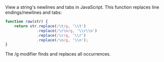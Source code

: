View a string's newlines and tabs in JavaScript. This function replaces line endings/newlines and tabs:
```javascript
function raw(str) {
    return str.replace(/\t/g, '\\t')
              .replace(/\r\n/g, '\\r\\n')
              .replace(/\r/g, '\\r')
              .replace(/\n/g, '\\n');
}
```
The /g modifier finds and replaces all occurrences.